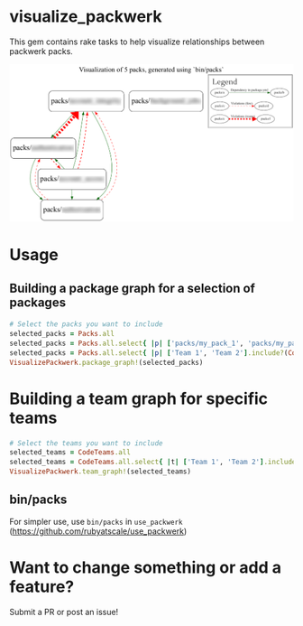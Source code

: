 # visualize_packwerk

This gem contains rake tasks to help visualize relationships between packwerk packs.

![Example of visualization](docs/example.png)

# Usage
## Building a package graph for a selection of packages
```ruby
# Select the packs you want to include
selected_packs = Packs.all
selected_packs = Packs.all.select{ |p| ['packs/my_pack_1', 'packs/my_pack_2'].include?(p.name) }
selected_packs = Packs.all.select{ |p| ['Team 1', 'Team 2'].include?(CodeOwnership.for_package(p)&.name) }
VisualizePackwerk.package_graph!(selected_packs)
```

# Building a team graph for specific teams
```ruby
# Select the teams you want to include
selected_teams = CodeTeams.all
selected_teams = CodeTeams.all.select{ |t| ['Team 1', 'Team 2'].include?(t.name) }
VisualizePackwerk.team_graph!(selected_teams)
```

## bin/packs
For simpler use, use `bin/packs` in `use_packwerk` (https://github.com/rubyatscale/use_packwerk)

# Want to change something or add a feature?
Submit a PR or post an issue!
